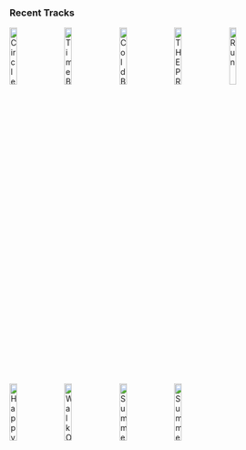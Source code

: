 ### Recent Tracks
[<img src='https://lastfm.freetls.fastly.net/i/u/300x300/8d5a82de4881fa8e068b18eb7bbfd30b.png' width='16%' height='16%' alt='Circles'>](https://www.last.fm/music/post%2bmalone/_/circles)&nbsp;&nbsp;&nbsp;&nbsp;[<img src='https://lastfm.freetls.fastly.net/i/u/300x300/a92b847802704c89ccbf38e7760cca26.png' width='16%' height='16%' alt='Time Bomb'>](https://www.last.fm/music/iration/_/time%2bbomb)&nbsp;&nbsp;&nbsp;&nbsp;[<img src='https://lastfm.freetls.fastly.net/i/u/300x300/f0b2cedd3d46aade546fd5c6c807fdad.png' width='16%' height='16%' alt='Cold Blooded'>](https://www.last.fm/music/jarami/_/cold%2bblooded)&nbsp;&nbsp;&nbsp;&nbsp;[<img src='https://lastfm.freetls.fastly.net/i/u/300x300/0110b944c57a82d622ba438ee9ed6043.png' width='16%' height='16%' alt='THE PRINCE'>](https://www.last.fm/music/madeon/_/the%2bprince)&nbsp;&nbsp;&nbsp;&nbsp;[<img src='https://lastfm.freetls.fastly.net/i/u/300x300/db69f41058b1c8eeaa222dd3cbd8ae25.png' width='16%' height='16%' alt='Run'>](https://www.last.fm/music/coin/_/run)&nbsp;&nbsp;&nbsp;&nbsp;<br>[<img src='https://lastfm.freetls.fastly.net/i/u/300x300/b48f9c75db7fab43226d42423c241e3c.png' width='16%' height='16%' alt='Happy Kids'>](https://www.last.fm/music/john%2bde%2bsohn/_/happy%2bkids)&nbsp;&nbsp;&nbsp;&nbsp;[<img src='https://lastfm.freetls.fastly.net/i/u/300x300/fbb1cf2c3cd12cc0ca3971f292a63848.png' width='16%' height='16%' alt='Walk Outside'>](https://www.last.fm/music/east%2blove/_/walk%2boutside)&nbsp;&nbsp;&nbsp;&nbsp;[<img src='https://lastfm.freetls.fastly.net/i/u/300x300/dbbb38e3d4e05f9eb74a115b221015d9.png' width='16%' height='16%' alt='Summer'>](https://www.last.fm/music/chloe%2blilac/_/summer)&nbsp;&nbsp;&nbsp;&nbsp;[<img src='https://lastfm.freetls.fastly.net/i/u/300x300/bb08a1ccce27c9903507643795313b95.png' width='16%' height='16%' alt='Summer Sound'>](https://www.last.fm/music/romes/_/summer%2bsound)&nbsp;&nbsp;&nbsp;&nbsp;